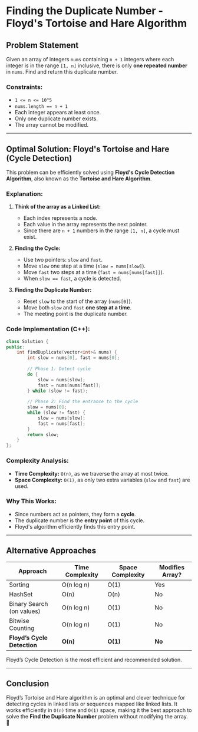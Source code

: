 # Finding the Duplicate Number - Floyd's Tortoise and Hare Algorithm

## Problem Statement
Given an array of integers `nums` containing `n + 1` integers where each integer is in the range `[1, n]` inclusive, there is only **one repeated number** in `nums`. Find and return this duplicate number.

### Constraints:
- `1 <= n <= 10^5`
- `nums.length == n + 1`
- Each integer appears at least once.
- Only one duplicate number exists.
- The array cannot be modified.

---

## Optimal Solution: Floyd's Tortoise and Hare (Cycle Detection)
This problem can be efficiently solved using **Floyd's Cycle Detection Algorithm**, also known as the **Tortoise and Hare Algorithm**.

### Explanation:
1. **Think of the array as a Linked List:**
   - Each index represents a node.
   - Each value in the array represents the next pointer.
   - Since there are `n + 1` numbers in the range `[1, n]`, a cycle must exist.

2. **Finding the Cycle:**
   - Use two pointers: `slow` and `fast`.
   - Move `slow` one step at a time (`slow = nums[slow]`).
   - Move `fast` two steps at a time (`fast = nums[nums[fast]]`).
   - When `slow == fast`, a cycle is detected.

3. **Finding the Duplicate Number:**
   - Reset `slow` to the start of the array (`nums[0]`).
   - Move both `slow` and `fast` **one step at a time**.
   - The meeting point is the duplicate number.

### Code Implementation (C++):
```cpp
class Solution {
public:
    int findDuplicate(vector<int>& nums) {
        int slow = nums[0], fast = nums[0];
        
        // Phase 1: Detect cycle
        do {
            slow = nums[slow];
            fast = nums[nums[fast]];
        } while (slow != fast);
        
        // Phase 2: Find the entrance to the cycle
        slow = nums[0];
        while (slow != fast) {
            slow = nums[slow];
            fast = nums[fast];
        }
        return slow;
    }
};
```

### Complexity Analysis:
- **Time Complexity:** `O(n)`, as we traverse the array at most twice.
- **Space Complexity:** `O(1)`, as only two extra variables (`slow` and `fast`) are used.

### Why This Works:
- Since numbers act as pointers, they form a **cycle**.
- The duplicate number is the **entry point** of this cycle.
- Floyd's algorithm efficiently finds this entry point.

---

## Alternative Approaches
| Approach | Time Complexity | Space Complexity | Modifies Array? |
|----------|---------------|----------------|---------------|
| Sorting | O(n log n) | O(1) | Yes |
| HashSet | O(n) | O(n) | No |
| Binary Search (on values) | O(n log n) | O(1) | No |
| Bitwise Counting | O(n log n) | O(1) | No |
| **Floyd’s Cycle Detection** | **O(n)** | **O(1)** | **No** |

Floyd’s Cycle Detection is the most efficient and recommended solution.

---

## Conclusion
Floyd’s Tortoise and Hare algorithm is an optimal and clever technique for detecting cycles in linked lists or sequences mapped like linked lists. It works efficiently in `O(n)` time and `O(1)` space, making it the best approach to solve the **Find the Duplicate Number** problem without modifying the array. 🚀
